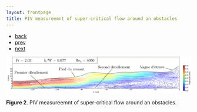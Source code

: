 ```yaml
---
layout: frontpage
title: PIV measureemnt of super-critical flow around an obstacles
---
```


<div class="navbar">
  <div class="navbar-inner">
      <ul class="nav">
        <li><a href="../../index.html">back</a></li>
          <li><a href="iplotCorr.html">prev</a></li>
          <li><a href="samplemixups_fig7.html">next</a></li>
      </ul>
  </div>
</div>


![PIV measurement of supercritical free-surface flow](../../assets/pics/test_torrentiel.png)

**Figure 2**.
PIV measureemnt of super-critical flow around an obstacles.
